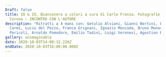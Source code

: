 ```yaml
---
Draft: false
title: IO & IO, Bianconero a colori a cura di Carlo Franza. Fotografie di Roger
  Corona — INCONTRO CON L'AUTORE
description: "Ritratti a 4 mani con: Getulio Alviani, Gianni Bertini, Eugenio
  Carmi, Lucio del Pezzo, Franco Grignani, Ignazio Moncada, Bruno Munari, Tullio
  Pericoli, Arnaldo Pomodoro, Emilio Tadini, Luigi Veronesi, Agostino Bonalumi"
gallery: unimaginable
date: 2020-10-03T14:00:12.226Z
endDate: 2020-10-03T16:00:00.000Z
---
```

